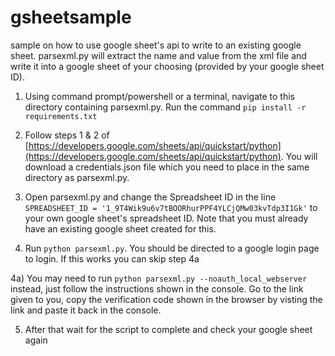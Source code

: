 # gsheetsample
sample on how to use google sheet's api to write to an existing google sheet. parsexml.py will extract the name and value from the xml file and write it into a google sheet of your choosing (provided by your google sheet ID).

1) Using command prompt/powershell or a terminal, navigate to this directory containing parsexml.py. Run the command `pip install -r requirements.txt`

2) Follow steps 1 & 2 of [https://developers.google.com/sheets/api/quickstart/python](https://developers.google.com/sheets/api/quickstart/python). You will download a credentials.json file which you need to place in the same directory as parsexml.py.

3) Open parsexml.py and change the Spreadsheet ID in the line `SPREADSHEET_ID = '1_9T4Wik9u6v7tBOORhurPPF4YLCjQMw03kvTdp3I1Gk'` to your own google sheet's spreadsheet ID. Note that you must already have an existing google sheet created for this.

4) Run `python parsexml.py`. You should be directed to a google login page to login. If this works you can skip step 4a

4a) You may need to run `python parsexml.py --noauth_local_webserver` instead, just follow the instructions shown in the console. Go to the link given to you, copy the verification code shown in the browser by visting the link and paste it back in the console.

5) After that wait for the script to complete and check your google sheet again
